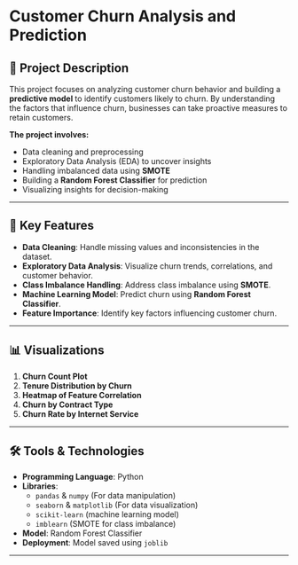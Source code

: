 # Customer Churn Analysis and Prediction

## 📜 Project Description

This project focuses on analyzing customer churn behavior and building a **predictive model** to identify customers likely to churn. By understanding the factors that influence churn, businesses can take proactive measures to retain customers.

**The project involves:**
- Data cleaning and preprocessing
- Exploratory Data Analysis (EDA) to uncover insights
- Handling imbalanced data using **SMOTE**
- Building a **Random Forest Classifier** for prediction
- Visualizing insights for decision-making

---

## 🚀 Key Features

- **Data Cleaning**: Handle missing values and inconsistencies in the dataset.
- **Exploratory Data Analysis**: Visualize churn trends, correlations, and customer behavior.
- **Class Imbalance Handling**: Address class imbalance using **SMOTE**.
- **Machine Learning Model**: Predict churn using **Random Forest Classifier**.
- **Feature Importance**: Identify key factors influencing customer churn.

---

## 📊 Visualizations

1. **Churn Count Plot**  
2. **Tenure Distribution by Churn**  
3. **Heatmap of Feature Correlation**
4. **Churn by Contract Type**
5. **Churn Rate by Internet Service**
---

## 🛠️ Tools & Technologies

- **Programming Language**: Python  
- **Libraries**:  
   - `pandas` & `numpy` (For data manipulation)  
   - `seaborn` & `matplotlib` (For data visualization)  
   - `scikit-learn` (machine learning model)  
   - `imblearn` (SMOTE for class imbalance)  
- **Model**: Random Forest Classifier  
- **Deployment**: Model saved using `joblib`  

---
